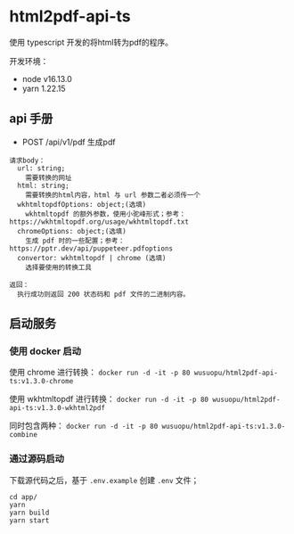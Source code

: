 # html2pdf-api-ts
使用 typescript 开发的将html转为pdf的程序。

开发环境：
  * node v16.13.0
  * yarn 1.22.15

## api 手册
  * POST /api/v1/pdf        生成pdf
```
请求body：
  url: string;
    需要转换的网址
  html: string;
    需要转换的html内容，html 与 url 参数二者必须传一个
  wkhtmltopdfOptions: object;(选填)
    wkhtmltopdf 的额外参数，使用小驼峰形式；参考： https://wkhtmltopdf.org/usage/wkhtmltopdf.txt
  chromeOptions: object;(选填)
    生成 pdf 时的一些配置；参考： https://pptr.dev/api/puppeteer.pdfoptions
  convertor: wkhtmltopdf | chrome (选填)
    选择要使用的转换工具

返回：
  执行成功则返回 200 状态码和 pdf 文件的二进制内容。
```

## 启动服务
### 使用 docker 启动
使用 chrome 进行转换： `docker run -d -it -p 80 wusuopu/html2pdf-api-ts:v1.3.0-chrome`

使用 wkhtmltopdf 进行转换： `docker run -d -it -p 80 wusuopu/html2pdf-api-ts:v1.3.0-wkhtml2pdf`

同时包含两种： `docker run -d -it -p 80 wusuopu/html2pdf-api-ts:v1.3.0-combine`


### 通过源码启动
下载源代码之后，基于 `.env.example` 创建 `.env` 文件；

```
cd app/
yarn
yarn build
yarn start
```
